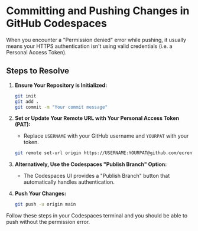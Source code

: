 # Committing and Pushing Changes in GitHub Codespaces

When you encounter a "Permission denied" error while pushing, it usually means your HTTPS authentication isn't using valid credentials (i.e. a Personal Access Token).

## Steps to Resolve

1. **Ensure Your Repository is Initialized:**
   ```bash
   git init
   git add .
   git commit -m "Your commit message"
   ```
2. **Set or Update Your Remote URL with Your Personal Access Token (PAT):**
   - Replace `USERNAME` with your GitHub username and `YOURPAT` with your token.
   ```bash
   git remote set-url origin https://USERNAME:YOURPAT@github.com/ecrent/seproject.git
   ```
3. **Alternatively, Use the Codespaces "Publish Branch" Option:**
   - The Codespaces UI provides a "Publish Branch" button that automatically handles authentication.
   
4. **Push Your Changes:**
   ```bash
   git push -u origin main
   ```

Follow these steps in your Codespaces terminal and you should be able to push without the permission error.
